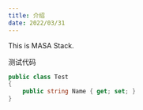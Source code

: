```yaml
---
title: 介绍
date: 2022/03/31
---
```


This is MASA Stack.

测试代码
```csharp
public class Test
{
    public string Name { get; set; }
}